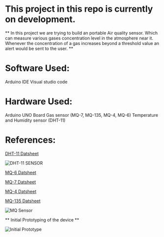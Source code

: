 # This project in this repo is currently on development.

** In this project we are trying to build an portable Air quality sensor. Which can measure various gases concentration level in the atmosphere near it. Whenever the concentration of a gas increases beyond a threshold value an alert would be sent to the user. **

# Software Used:
Arduino IDE
Visual studio code

# Hardware Used:
Arduino UNO Board
Gas sensor (MQ-7, MQ-135, MQ-4, MQ-6)
Temperature and Humidity sensor (DHT-11)

# References:

[DHT-11 Datsheet](https://components101.com/sensors/dht11-temperature-sensor)

![DHT-11 SENSOR](https://github.com/saswat711/Air-Quality-Measurement/blob/main/dht-11-sensor%20image.jpg?raw=true)

[MQ-6 Datsheet](https://www.sparkfun.com/datasheets/Sensors/Biometric/MQ-6.pdf)

[MQ-7 Datsheet](https://www.sparkfun.com/datasheets/Sensors/Biometric/MQ-7.pdf)

[MQ-4 Datsheet](https://www.sparkfun.com/datasheets/Sensors/Biometric/MQ-4.pdf)

[MQ-135 Datsheet](https://components101.com/sensors/mq135-gas-sensor-for-air-quality)

![MQ Sensor](https://github.com/saswat711/Air-Quality-Measurement/blob/main/MQSensor%20image.jpg?raw=true)

** Initial Prototyping of the device **

![Initial Prototype](https://github.com/saswat711/Air-Quality-Measurement/blob/main/Initial%20prototyping%20image.jpg?raw=true)
